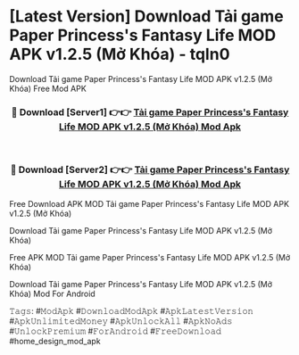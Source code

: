 # [Latest Version] Download Tải game Paper Princess's Fantasy Life MOD APK v1.2.5 (Mở Khóa) - tqln0

Download Tải game Paper Princess's Fantasy Life MOD APK v1.2.5 (Mở Khóa) Free Mod APK

<div align="center">
<h3>🔴 Download [Server1] 👉👉 <a href="https://apk-comot.site?title=Tải_game_Paper_Princess's_Fantasy_Life_MOD_APK_v1.2.5_(Mở_Khóa)">Tải game Paper Princess's Fantasy Life MOD APK v1.2.5 (Mở Khóa) Mod Apk</a></h3><br>

<h3>🔴 Download [Server2] 👉👉 <a href="https://apk-comot.site?title=Tải_game_Paper_Princess's_Fantasy_Life_MOD_APK_v1.2.5_(Mở_Khóa)">Tải game Paper Princess's Fantasy Life MOD APK v1.2.5 (Mở Khóa) Mod Apk</a></h3>
</div>


Free Download APK MOD Tải game Paper Princess's Fantasy Life MOD APK v1.2.5 (Mở Khóa)

Download Tải game Paper Princess's Fantasy Life MOD APK v1.2.5 (Mở Khóa) 

Free APK MOD Tải game Paper Princess's Fantasy Life MOD APK v1.2.5 (Mở Khóa) 

Download Tải game Paper Princess's Fantasy Life MOD APK v1.2.5 (Mở Khóa) Mod For Android

𝚃𝚊𝚐𝚜: #𝙼𝚘𝚍𝙰𝚙𝚔 #𝙳𝚘𝚠𝚗𝚕𝚘𝚊𝚍𝙼𝚘𝚍𝙰𝚙𝚔 #𝙰𝚙𝚔𝙻𝚊𝚝𝚎𝚜𝚝𝚅𝚎𝚛𝚜𝚒𝚘𝚗 #𝙰𝚙𝚔𝚄𝚗𝚕𝚒𝚖𝚒𝚝𝚎𝚍𝙼𝚘𝚗𝚎𝚢 #𝙰𝚙𝚔𝚄𝚗𝚕𝚘𝚌𝚔𝙰𝚕𝚕 #𝙰𝚙𝚔𝙽𝚘𝙰𝚍𝚜 #𝚄𝚗𝚕𝚘𝚌𝚔𝙿𝚛𝚎𝚖𝚒𝚞𝚖 #𝙵𝚘𝚛𝙰𝚗𝚍𝚛𝚘𝚒𝚍 #𝙵𝚛𝚎𝚎𝙳𝚘𝚠𝚗𝚕𝚘𝚊𝚍 #home_design_mod_apk
